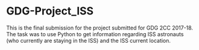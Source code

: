 # GDG-Project_ISS
This is the final submission for the project submitted for GDG 2CC 2017-18. The task was to use Python to get information regarding ISS astronauts (who currently are staying in the ISS) and the ISS current location.
